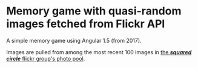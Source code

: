 # Memory game with quasi-random images fetched from Flickr API

A simple memory game using Angular 1.5 (from 2017).

Images are pulled from among the most recent 100 images in [the ***squared circle*** flickr group's photo pool](https://www.flickr.com/groups/circle/pool/).
